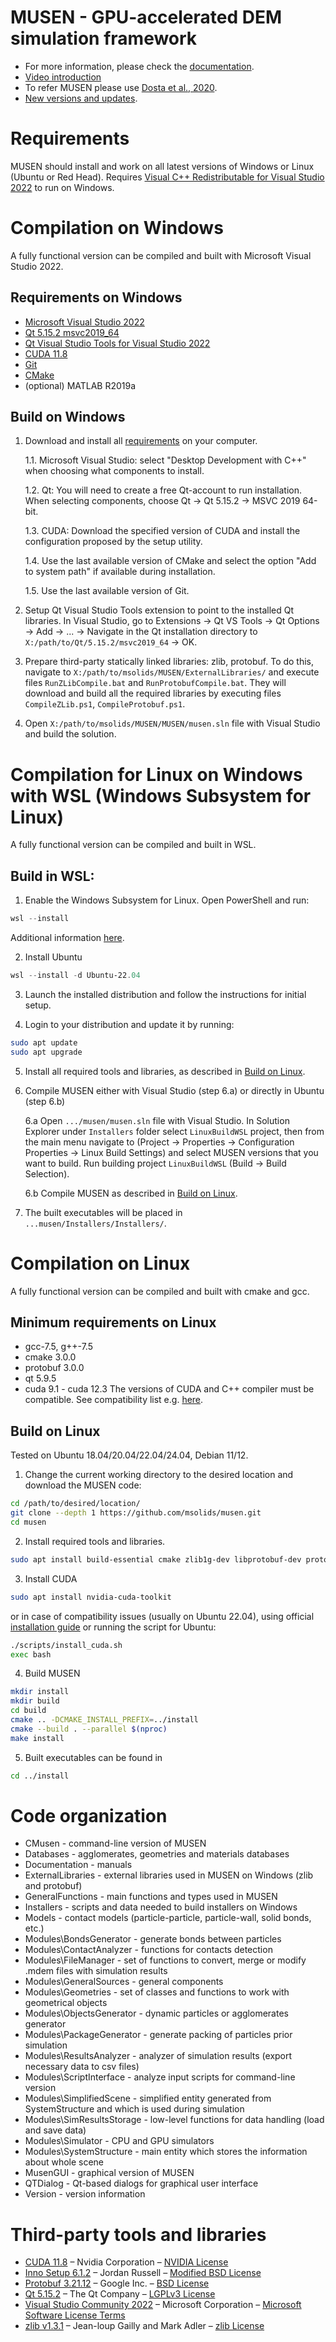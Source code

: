 # MUSEN - GPU-accelerated DEM simulation framework
- For more information, please check the [documentation](https://msolids.net/documentation). 
- [Video introduction](https://youtu.be/bH1xydzdrGY)
- To refer MUSEN please use [Dosta et al., 2020](https://doi.org/10.1016/j.softx.2020.100618).
- [New versions and updates](https://github.com/msolids/musen/releases).


# Requirements 
MUSEN should install and work on all latest versions of Windows or Linux (Ubuntu or Red Head).
Requires [Visual C++ Redistributable for Visual Studio 2022](https://learn.microsoft.com/en-us/cpp/windows/latest-supported-vc-redist?view=msvc-170#latest-microsoft-visual-c-redistributable-version) to run on Windows.


# Compilation on Windows
A fully functional version can be compiled and built with Microsoft Visual Studio 2022. 

## Requirements on Windows
- [Microsoft Visual Studio 2022](https://visualstudio.microsoft.com/downloads/)
- [Qt 5.15.2 msvc2019_64](https://download.qt.io/archive/online_installers/4.0/)
- [Qt Visual Studio Tools for Visual Studio 2022](https://marketplace.visualstudio.com/items?itemName=TheQtCompany.QtVisualStudioTools2022)
- [CUDA 11.8](https://developer.nvidia.com/cuda-11-8-0-download-archive?target_os=Windows&target_arch=x86_64)
- [Git](https://git-scm.com/downloads)
- [CMake](https://cmake.org/download/)
- (optional) MATLAB R2019a

## Build on Windows
1. Download and install all [requirements](#requirements-on-windows) on your computer.
	
	1.1. Microsoft Visual Studio: select "Desktop Development with C++" when choosing what components to install.
	
	1.2. Qt: You will need to create a free Qt-account to run installation. When selecting components, choose Qt → Qt 5.15.2 → MSVC 2019 64-bit. 
	
	1.3. CUDA: Download the specified version of CUDA and install the configuration proposed by the setup utility.
	
	1.4. Use the last available version of CMake and select the option "Add to system path" if available during installation.
	
	1.5. Use the last available version of Git.
2. Setup Qt Visual Studio Tools extension to point to the installed Qt libraries. In Visual Studio, go to Extensions → Qt VS Tools → Qt Options → Add → ... → Navigate in the Qt installation directory to `X:/path/to/Qt/5.15.2/msvc2019_64` → OK.
3. Prepare third-party statically linked libraries: zlib, protobuf. To do this, navigate to `X:/path/to/msolids/MUSEN/ExternalLibraries/` and execute files `RunZLibCompile.bat` and `RunProtobufCompile.bat`. They will download and build all the required libraries by executing files `CompileZLib.ps1`, `CompileProtobuf.ps1`.
4. Open `X:/path/to/msolids/MUSEN/MUSEN/musen.sln` file with Visual Studio and build the solution.


# Compilation for Linux on Windows with WSL (Windows Subsystem for Linux)
A fully functional version can be compiled and built in WSL. 

## Build in WSL:
1. Enable the Windows Subsystem for Linux. Open PowerShell and run:
```PowerShell
wsl --install
```
Additional information [here](https://learn.microsoft.com/en-us/windows/wsl/install).

2. Install Ubuntu
```PowerShell
wsl --install -d Ubuntu-22.04
```

3. Launch the installed distribution and follow the instructions for initial setup.

4. Login to your distribution and update it by running:
```sh
sudo apt update
sudo apt upgrade
```

5. Install all required tools and libraries, as described in [Build on Linux](#build-on-linux). 

6. Compile MUSEN either with Visual Studio (step 6.a) or directly in Ubuntu (step 6.b)
	
	6.a Open `.../musen/musen.sln` file with Visual Studio. In Solution Explorer under `Installers` folder select `LinuxBuildWSL` project, then from the main menu navigate to (Project → Properties → Configuration Properties → Linux Build Settings) and select MUSEN versions that you want to build. Run building project `LinuxBuildWSL` (Build → Build Selection).
	
	6.b Compile MUSEN as described in [Build on Linux](#build-on-linux).  
	
7. The built executables will be placed in `...musen/Installers/Installers/`.


# Compilation on Linux
A fully functional version can be compiled and built with cmake and gcc. 

## Minimum requirements on Linux
- gcc-7.5, g++-7.5
- cmake 3.0.0
- protobuf 3.0.0
- qt 5.9.5
- cuda 9.1 - cuda 12.3
The versions of CUDA and C++ compiler must be compatible. See compatibility list e.g. [here](https://gist.github.com/ax3l/9489132#nvcc).

## Build on Linux 
Tested on Ubuntu 18.04/20.04/22.04/24.04, Debian 11/12.
1. Change the current working directory to the desired location and download the MUSEN code:
```sh
cd /path/to/desired/location/
git clone --depth 1 https://github.com/msolids/musen.git
cd musen
```
2. Install required tools and libraries.
```sh
sudo apt install build-essential cmake zlib1g-dev libprotobuf-dev protobuf-compiler libqt5opengl5-dev
```
3. Install CUDA
```sh
sudo apt install nvidia-cuda-toolkit
```
or in case of compatibility issues (usually on Ubuntu 22.04), using official [installation guide](https://docs.nvidia.com/cuda/cuda-installation-guide-linux/index.html) or running the script for Ubuntu:
```sh
./scripts/install_cuda.sh
exec bash
```
4. Build MUSEN
```sh
mkdir install
mkdir build
cd build
cmake .. -DCMAKE_INSTALL_PREFIX=../install
cmake --build . --parallel $(nproc)
make install
```
5. Built executables can be found in 
```sh
cd ../install
```

# Code organization
- CMusen - command-line version of MUSEN
- Databases - agglomerates, geometries and materials databases
- Documentation - manuals
- ExternalLibraries - external libraries used in MUSEN on Windows (zlib and protobuf)
- GeneralFunctions - main functions and types used in MUSEN 
- Installers - scripts and data needed to build installers on Windows
- Models - contact models (particle-particle, particle-wall, solid bonds, etc.)
- Modules\BondsGenerator - generate bonds between particles
- Modules\ContactAnalyzer - functions for contacts detection 
- Modules\FileManager - set of functions to convert, merge or modify .mdem files with simulation results
- Modules\GeneralSources - general components
- Modules\Geometries - set of classes and functions to work with geometrical objects
- Modules\ObjectsGenerator - dynamic particles or agglomerates generator
- Modules\PackageGenerator - generate packing of particles prior simulation
- Modules\ResultsAnalyzer - analyzer of simulation results (export necessary data to csv files)
- Modules\ScriptInterface - analyze input scripts for command-line version
- Modules\SimplifiedScene - simplified entity generated from SystemStructure and which is used during simulation
- Modules\SimResultsStorage - low-level functions for data handling (load and save data)
- Modules\Simulator - CPU and GPU simulators
- Modules\SystemStructure - main entity which stores the information about whole scene
- MusenGUI - graphical version of MUSEN
- QTDialog - Qt-based dialogs for graphical user interface
- Version - version information


# Third-party tools and libraries
- [CUDA 11.8](https://developer.nvidia.com/cuda-zone) – Nvidia Corporation – [NVIDIA License](https://docs.nvidia.com/cuda/pdf/EULA.pdf)
- [Inno Setup 6.1.2](https://jrsoftware.org/isinfo.php) – Jordan Russell – [Modified BSD License](http://www.jrsoftware.org/files/is/license.txt)
- [Protobuf 3.21.12](https://developers.google.com/protocol-buffers/) – Google Inc. – [BSD License](https://github.com/protocolbuffers/protobuf/blob/master/LICENSE)
- [Qt 5.15.2](https://www.qt.io/) – The Qt Company – [LGPLv3 License](https://doc.qt.io/qt-5/lgpl.html)
- [Visual Studio Community 2022](https://visualstudio.microsoft.com/vs/) – Microsoft Corporation – [Microsoft Software License Terms](https://visualstudio.microsoft.com/license-terms/mlt031819/)
- [zlib v1.3.1](https://www.zlib.net/) – Jean-loup Gailly and Mark Adler – [zlib License](https://www.zlib.net/zlib_license.html)
